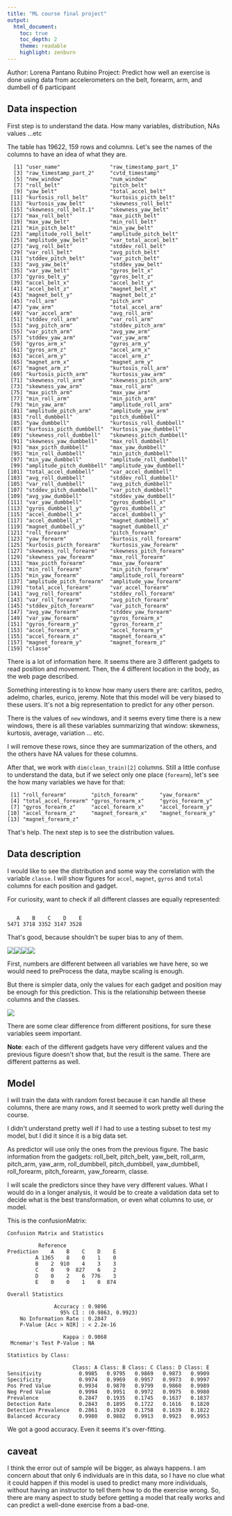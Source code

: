 ```yaml
---
title: "ML course final project"
output:
  html_document:
    toc: true
    toc_depth: 2
    theme: readable
    highlight: zenburn
---
```




Author: Lorena Pantano Rubino
Project: Predict how well an exercise is done using data from accelerometers on the belt, forearm, arm, and dumbell of 6 participant




## Data inspection

First step is to understand the data. How many variables, distribution, NAs values ...etc

The table has 19622, 159 rows and columns. Let's see the names of the columns
to have an idea of what they are.


```
  [1] "user_name"                "raw_timestamp_part_1"    
  [3] "raw_timestamp_part_2"     "cvtd_timestamp"          
  [5] "new_window"               "num_window"              
  [7] "roll_belt"                "pitch_belt"              
  [9] "yaw_belt"                 "total_accel_belt"        
 [11] "kurtosis_roll_belt"       "kurtosis_picth_belt"     
 [13] "kurtosis_yaw_belt"        "skewness_roll_belt"      
 [15] "skewness_roll_belt.1"     "skewness_yaw_belt"       
 [17] "max_roll_belt"            "max_picth_belt"          
 [19] "max_yaw_belt"             "min_roll_belt"           
 [21] "min_pitch_belt"           "min_yaw_belt"            
 [23] "amplitude_roll_belt"      "amplitude_pitch_belt"    
 [25] "amplitude_yaw_belt"       "var_total_accel_belt"    
 [27] "avg_roll_belt"            "stddev_roll_belt"        
 [29] "var_roll_belt"            "avg_pitch_belt"          
 [31] "stddev_pitch_belt"        "var_pitch_belt"          
 [33] "avg_yaw_belt"             "stddev_yaw_belt"         
 [35] "var_yaw_belt"             "gyros_belt_x"            
 [37] "gyros_belt_y"             "gyros_belt_z"            
 [39] "accel_belt_x"             "accel_belt_y"            
 [41] "accel_belt_z"             "magnet_belt_x"           
 [43] "magnet_belt_y"            "magnet_belt_z"           
 [45] "roll_arm"                 "pitch_arm"               
 [47] "yaw_arm"                  "total_accel_arm"         
 [49] "var_accel_arm"            "avg_roll_arm"            
 [51] "stddev_roll_arm"          "var_roll_arm"            
 [53] "avg_pitch_arm"            "stddev_pitch_arm"        
 [55] "var_pitch_arm"            "avg_yaw_arm"             
 [57] "stddev_yaw_arm"           "var_yaw_arm"             
 [59] "gyros_arm_x"              "gyros_arm_y"             
 [61] "gyros_arm_z"              "accel_arm_x"             
 [63] "accel_arm_y"              "accel_arm_z"             
 [65] "magnet_arm_x"             "magnet_arm_y"            
 [67] "magnet_arm_z"             "kurtosis_roll_arm"       
 [69] "kurtosis_picth_arm"       "kurtosis_yaw_arm"        
 [71] "skewness_roll_arm"        "skewness_pitch_arm"      
 [73] "skewness_yaw_arm"         "max_roll_arm"            
 [75] "max_picth_arm"            "max_yaw_arm"             
 [77] "min_roll_arm"             "min_pitch_arm"           
 [79] "min_yaw_arm"              "amplitude_roll_arm"      
 [81] "amplitude_pitch_arm"      "amplitude_yaw_arm"       
 [83] "roll_dumbbell"            "pitch_dumbbell"          
 [85] "yaw_dumbbell"             "kurtosis_roll_dumbbell"  
 [87] "kurtosis_picth_dumbbell"  "kurtosis_yaw_dumbbell"   
 [89] "skewness_roll_dumbbell"   "skewness_pitch_dumbbell" 
 [91] "skewness_yaw_dumbbell"    "max_roll_dumbbell"       
 [93] "max_picth_dumbbell"       "max_yaw_dumbbell"        
 [95] "min_roll_dumbbell"        "min_pitch_dumbbell"      
 [97] "min_yaw_dumbbell"         "amplitude_roll_dumbbell" 
 [99] "amplitude_pitch_dumbbell" "amplitude_yaw_dumbbell"  
[101] "total_accel_dumbbell"     "var_accel_dumbbell"      
[103] "avg_roll_dumbbell"        "stddev_roll_dumbbell"    
[105] "var_roll_dumbbell"        "avg_pitch_dumbbell"      
[107] "stddev_pitch_dumbbell"    "var_pitch_dumbbell"      
[109] "avg_yaw_dumbbell"         "stddev_yaw_dumbbell"     
[111] "var_yaw_dumbbell"         "gyros_dumbbell_x"        
[113] "gyros_dumbbell_y"         "gyros_dumbbell_z"        
[115] "accel_dumbbell_x"         "accel_dumbbell_y"        
[117] "accel_dumbbell_z"         "magnet_dumbbell_x"       
[119] "magnet_dumbbell_y"        "magnet_dumbbell_z"       
[121] "roll_forearm"             "pitch_forearm"           
[123] "yaw_forearm"              "kurtosis_roll_forearm"   
[125] "kurtosis_picth_forearm"   "kurtosis_yaw_forearm"    
[127] "skewness_roll_forearm"    "skewness_pitch_forearm"  
[129] "skewness_yaw_forearm"     "max_roll_forearm"        
[131] "max_picth_forearm"        "max_yaw_forearm"         
[133] "min_roll_forearm"         "min_pitch_forearm"       
[135] "min_yaw_forearm"          "amplitude_roll_forearm"  
[137] "amplitude_pitch_forearm"  "amplitude_yaw_forearm"   
[139] "total_accel_forearm"      "var_accel_forearm"       
[141] "avg_roll_forearm"         "stddev_roll_forearm"     
[143] "var_roll_forearm"         "avg_pitch_forearm"       
[145] "stddev_pitch_forearm"     "var_pitch_forearm"       
[147] "avg_yaw_forearm"          "stddev_yaw_forearm"      
[149] "var_yaw_forearm"          "gyros_forearm_x"         
[151] "gyros_forearm_y"          "gyros_forearm_z"         
[153] "accel_forearm_x"          "accel_forearm_y"         
[155] "accel_forearm_z"          "magnet_forearm_x"        
[157] "magnet_forearm_y"         "magnet_forearm_z"        
[159] "classe"                  
```

There is a lot of information here. It seems there are 3 different gadgets to
read position and movement. Then, the 4 different location in the body, as
the web page described.

Something interesting is to know how many users there are: carlitos, pedro, adelmo, charles, eurico, jeremy.
Note that this model will be very biased to these users. It's not a big 
representation to predict for any other person.

There is the values of `new` windows, and it seems every time there is 
a new windows, there is all these variables summarizing that window:
skewness, kurtosis, average, variation ... etc.

I will remove these rows, since they are summarization of the others, 
and the others have NA values for these columns.



After that, we work with `dim(clean_train)[2]` columns. Still a little confuse
to understand the data, but if we select only one place (`forearm`), let's
see the how many variables we have for that:


```
 [1] "roll_forearm"        "pitch_forearm"       "yaw_forearm"        
 [4] "total_accel_forearm" "gyros_forearm_x"     "gyros_forearm_y"    
 [7] "gyros_forearm_z"     "accel_forearm_x"     "accel_forearm_y"    
[10] "accel_forearm_z"     "magnet_forearm_x"    "magnet_forearm_y"   
[13] "magnet_forearm_z"   
```

That's help. The next step is to see the distribution values.

## Data description

I would like to see the distribution and some way the correlation with the
variable `classe`. I will show figures for `accel`, `magnet`, `gyros` and `total`
columns for each position and gadget.

For curiosity, want to check if all different classes are equally represented:


```

   A    B    C    D    E 
5471 3718 3352 3147 3528 
```

That's good, because shouldn't be super bias to any of them.

![](figure/unnamed-chunk-1-1.png)![](figure/unnamed-chunk-1-2.png)![](figure/unnamed-chunk-1-3.png)![](figure/unnamed-chunk-1-4.png)


First, numbers are different between all variables we have here, so we would need
to preProcess the data, maybe scaling is enough.

But there is simpler data, only the values for each gadget and position may be
enough for this prediction. This is the relationship between theese columns
and the classes.

![](figure/simple-values-1.png)

There are some clear difference from different positions, for sure
these variables seem important.


**Note**: each of the different gadgets have very different values
and the previous figure doesn't show that, but the result is the same.
There are different patterns as well.

## Model

I will train the data with random forest because it can handle all 
these columns, there are many rows, and it seemed to work pretty 
well during the course.

I didn't understand pretty well if I had to use a testing subset
to test my model, but I did it since it is a big data set.

As predictor will use only the ones from the previous figure. The basic
information from the gadgets: roll_belt, pitch_belt, yaw_belt, roll_arm, pitch_arm, yaw_arm, roll_dumbbell, pitch_dumbbell, yaw_dumbbell, roll_forearm, pitch_forearm, yaw_forearm, classe.

I will scale the predictors since they have very different values.
What I would do in a longer analysis, it would be to create a validation data set to decide
what is the best transformation, or even what columns to use, or model.

This is the confusionMatrix:


```
Confusion Matrix and Statistics

          Reference
Prediction    A    B    C    D    E
         A 1365    8    0    1    0
         B    2  910    4    3    3
         C    0    9  827    6    2
         D    0    2    6  776    3
         E    0    0    1    0  874

Overall Statistics
                                          
               Accuracy : 0.9896          
                 95% CI : (0.9863, 0.9923)
    No Information Rate : 0.2847          
    P-Value [Acc > NIR] : < 2.2e-16       
                                          
                  Kappa : 0.9868          
 Mcnemar's Test P-Value : NA              

Statistics by Class:

                     Class: A Class: B Class: C Class: D Class: E
Sensitivity            0.9985   0.9795   0.9869   0.9873   0.9909
Specificity            0.9974   0.9969   0.9957   0.9973   0.9997
Pos Pred Value         0.9934   0.9870   0.9799   0.9860   0.9989
Neg Pred Value         0.9994   0.9951   0.9972   0.9975   0.9980
Prevalence             0.2847   0.1935   0.1745   0.1637   0.1837
Detection Rate         0.2843   0.1895   0.1722   0.1616   0.1820
Detection Prevalence   0.2861   0.1920   0.1758   0.1639   0.1822
Balanced Accuracy      0.9980   0.9882   0.9913   0.9923   0.9953
```

We got a good accuracy. Even it seems it's over-fitting.


## caveat

I think the error out of sample will be bigger, as always happens. I am concern about
 that only 6 individuals are in this data, so I have no clue what it could happen if this
model is used to predict many more individuals, without having an instructor
to tell them how to do the exercise wrong. So, there are many aspect to study before
getting a model that really works and can predict a well-done exercise from a
bad-one.




